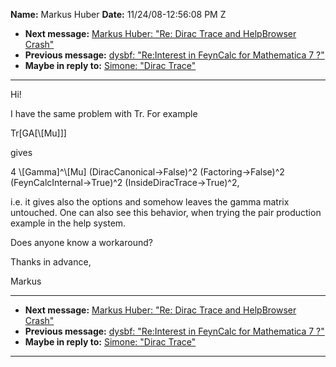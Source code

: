 **Name:** Markus Huber
**Date:** 11/24/08-12:56:08 PM Z

  - **Next message:** [Markus Huber: "Re: Dirac Trace and HelpBrowser
    Crash"](0521.html)
  - **Previous message:** [dysbf: "Re:Interest in FeynCalc for
    Mathematica 7 ?"](0519.html)
  - **Maybe in reply to:** [Simone: "Dirac Trace"](0515.html)

-----

Hi\!  

I have the same problem with Tr. For example  

Tr[GA[\\[Mu]]]  

gives  

4 \\[Gamma]^\\[Mu] (DiracCanonical-\>False)^2
(Factoring-\>False)^2 (FeynCalcInternal-\>True)^2
(InsideDiracTrace-\>True)^2,  

i.e. it gives also the options and somehow leaves the gamma matrix
untouched. One can also see this behavior, when trying the pair
production example in the help system.  

Does anyone know a workaround?  

Thanks in advance,  

Markus  

-----

  - **Next message:** [Markus Huber: "Re: Dirac Trace and HelpBrowser
    Crash"](0521.html)
  - **Previous message:** [dysbf: "Re:Interest in FeynCalc for
    Mathematica 7 ?"](0519.html)
  - **Maybe in reply to:** [Simone: "Dirac Trace"](0515.html)

-----

